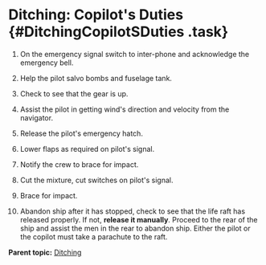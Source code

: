 # Ditching: Copilot's Duties {#DitchingCopilotSDuties .task}

1.  On the emergency signal switch to inter-phone and acknowledge the emergency bell.

2.  Help the pilot salvo bombs and fuselage tank.

3.  Check to see that the gear is up.

4.  Assist the pilot in getting wind's direction and velocity from the navigator.

5.  Release the pilot's emergency hatch.

6.  Lower flaps as required on pilot's signal.

7.  Notify the crew to brace for impact.

8.  Cut the mixture, cut switches on pilot's signal.

9.  Brace for impact.

10. Abandon ship after it has stopped, check to see that the life raft has released properly. If not, **release it manually**. Proceed to the rear of the ship and assist the men in the rear to abandon ship. Either the pilot or the copilot must take a parachute to the raft.


**Parent topic:** [Ditching](../topics/ditching.md)

